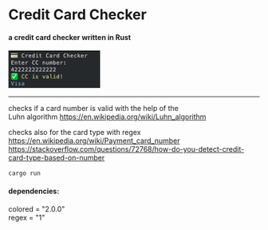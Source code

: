 # Credit Card Checker
#### a credit card checker written in Rust  
![alt text](https://github.com/oliverborner/Credit-Card-Checker/blob/main/screenshot.png)

---
checks if a card number is valid with the help of the  
Luhn algorithm https://en.wikipedia.org/wiki/Luhn_algorithm  

checks also for the card type with regex  
https://en.wikipedia.org/wiki/Payment_card_number  
https://stackoverflow.com/questions/72768/how-do-you-detect-credit-card-type-based-on-number  



```
cargo run  
```

#### dependencies:  
colored = "2.0.0"  
regex = "1"  
